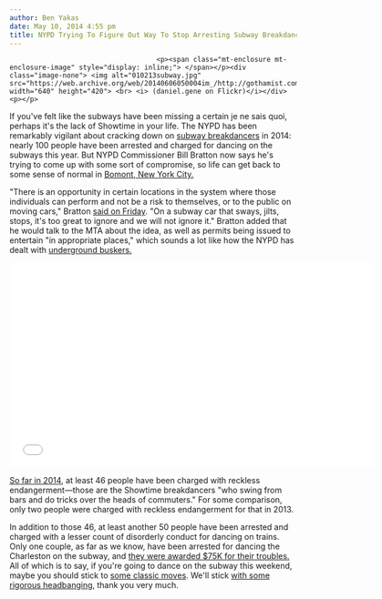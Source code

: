 ```yaml
---
author: Ben Yakas
date: May 10, 2014 4:55 pm
title: NYPD Trying To Figure Out Way To Stop Arresting Subway Breakdancers
---
```


	
										<p><span class="mt-enclosure mt-enclosure-image" style="display: inline;"> </span></p><div class="image-none"> <img alt="010213subway.jpg" src="https://web.archive.org/web/20140606050004im_/http://gothamist.com/attachments/nyc_arts_john/010213subway.jpg" width="640" height="420"> <br> <i> (daniel.gene on Flickr)</i></div> <p></p>

<p>If you&apos;ve felt like the subways have been missing a certain je ne sais quoi, perhaps it&apos;s the lack of Showtime in your life. The NYPD has been remarkably vigilant about cracking down on <a href="https://web.archive.org/web/20140606050004/http://gothamist.com/tags/subwaydancing">subway breakdancers</a> in 2014: nearly 100 people have been arrested and charged for dancing on the subways this year. But NYPD Commissioner Bill Bratton now says he&apos;s trying to come up with some sort of compromise, so life can get back to some sense of normal in <a href="https://web.archive.org/web/20140606050004/http://en.wikipedia.org/wiki/Footloose_(1984_film)">Bomont, New York City.</a></p>

<p>&quot;There is an opportunity in certain locations in the system where those individuals can perform and not be a risk to themselves, or to the public on moving cars,&quot; Bratton <a href="https://web.archive.org/web/20140606050004/http://nypost.com/2014/05/09/nypd-commish-defends-subway-dancers-says-they-deserve-space/">said on Friday</a>. &quot;On a subway car that sways, jilts, stops, it&apos;s too great to ignore and we will not ignore it.&quot; Bratton added that he would talk to the MTA about the idea, as well as permits being issued to entertain &quot;in appropriate places,&quot; which sounds a lot like how the NYPD has dealt with <a href="https://web.archive.org/web/20140606050004/http://gothamist.com/2013/03/20/the_7_best_subway_buskers_in_nyc.php">underground buskers.</a></p>

<p><iframe width="640" height="360" src="//web.archive.org/web/20140606050004if_/http://www.youtube.com/embed/fp7DtnPXEV8" frameborder="0" allowfullscreen></iframe></p>

<p><a href="https://web.archive.org/web/20140606050004/http://www.nbcnewyork.com/news/local/Subway-Dancer-Arrests-NYC-NYPD-MTA-257160381.html">So far in 2014</a>, at least 46 people have been charged with reckless endangerment&#x2014;those are the Showtime breakdancers &quot;who swing from bars and do tricks over the heads of commuters.&quot; For some comparison, only two people were charged with reckless endangerment for that in 2013. </p>

<p>In addition to those 46, at least another 50 people have been arrested and charged with a lesser count of disorderly conduct for dancing on trains. Only one couple, as far as we know, have been arrested for dancing the Charleston on the subway, and <a href="https://web.archive.org/web/20140606050004/http://gothamist.com/2013/01/20/city_pays_75k_to_couple_arrested_fo.php">they were awarded $75K for their troubles.</a> All of which is to say, if you&apos;re going to dance on the subway this weekend, maybe you should stick to <a href="https://web.archive.org/web/20140606050004/http://gothamist.com/2013/05/03/everybody_dance_now_videos_of_peopl.php">some classic moves</a>. We&apos;ll stick <a href="https://web.archive.org/web/20140606050004/http://gothamist.com/2013/03/11/video_happiest_headbanger_in_brookl.php">with some rigorous headbanging</a>, thank you very much. </p>					
										
									
				